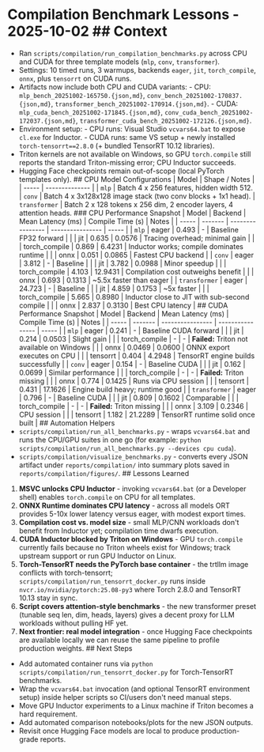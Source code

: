 # Compilation Benchmark Lessons - 2025-10-02 ## Context
- Ran `scripts/compilation/run_compilation_benchmarks.py` across CPU and CUDA for three template models (`mlp`, `conv`, `transformer`).
- Settings: 10 timed runs, 3 warmups, backends `eager`, `jit`, `torch_compile`, `onnx`, plus `tensorrt` on CUDA runs.
- Artifacts now include both CPU and CUDA variants: - CPU: `mlp_bench_20251002-165750.{json,md}`, `conv_bench_20251002-170837.{json,md}`, `transformer_bench_20251002-170914.{json,md}`. - CUDA: `mlp_cuda_bench_20251002-171845.{json,md}`, `conv_cuda_bench_20251002-172037.{json,md}`, `transformer_cuda_bench_20251002-172126.{json,md}`.
- Environment setup: - CPU runs: Visual Studio `vcvars64.bat` to expose `cl.exe` for Inductor. - CUDA runs: same VS setup + newly installed `torch-tensorrt==2.8.0` (+ bundled TensorRT 10.12 libraries).
- Triton kernels are not available on Windows, so GPU `torch.compile` still reports the standard Triton-missing error; CPU Inductor succeeds.
- Hugging Face checkpoints remain out-of-scope (local PyTorch templates only). ## CPU Model Configurations
| Model | Shape / Notes |
| ----- | -------------- |
| `mlp` | Batch 4 x 256 features, hidden width 512.
| `conv` | Batch 4 x 3x128x128 image stack (two conv blocks + 1x1 head).
| `transformer` | Batch 2 x 128 tokens x 256 dim, 2 encoder layers, 4 attention heads. ### CPU Performance Snapshot
| Model | Backend | Mean Latency (ms) | Compile Time (s) | Notes |
| ----- | ------- | ---------------- | ---------------- | ----- |
| `mlp` | eager | 0.493 | - | Baseline FP32 forward |
| | jit | 0.635 | 0.0576 | Tracing overhead; minimal gain |
| | torch_compile | 0.869 | 6.4231 | Inductor works; compile dominates runtime |
| | onnx | 0.051 | 0.0865 | Fastest CPU backend |
| `conv` | eager | 3.812 | - | Baseline |
| | jit | 3.782 | 0.0988 | Minor speedup |
| | torch_compile | 4.103 | 12.9431 | Compilation cost outweighs benefit |
| | onnx | 0.693 | 0.1313 | ~5.5x faster than eager |
| `transformer` | eager | 24.723 | - | Baseline |
| | jit | 4.859 | 0.1753 | ~5x faster |
| | torch_compile | 5.665 | 0.8980 | Inductor close to JIT with sub-second compile |
| | onnx | 2.837 | 0.3130 | Best CPU latency | ## CUDA Performance Snapshot
| Model | Backend | Mean Latency (ms) | Compile Time (s) | Notes |
| ----- | ------- | ---------------- | ---------------- | ----- |
| `mlp` | eager | 0.241 | - | Baseline CUDA forward |
| | jit | 0.214 | 0.0503 | Slight gain |
| | torch_compile | - | - | **Failed:** Triton not available on Windows |
| | onnx | 0.0469 | 0.0600 | ONNX export executes on CPU |
| | tensorrt | 0.404 | 4.2948 | TensorRT engine builds successfully |
| `conv` | eager | 0.154 | - | Baseline CUDA |
| | jit | 0.162 | 0.0699 | Similar performance |
| | torch_compile | - | - | **Failed:** Triton missing |
| | onnx | 0.774 | 0.1425 | Runs via CPU session |
| | tensorrt | 0.431 | 17.1626 | Engine build heavy; runtime good |
| `transformer` | eager | 0.796 | - | Baseline CUDA |
| | jit | 0.809 | 0.1602 | Comparable |
| | torch_compile | - | - | **Failed:** Triton missing |
| | onnx | 3.109 | 0.2346 | CPU session |
| | tensorrt | 1.182 | 21.2289 | TensorRT runtime solid once built | ## Automation Helpers
- `scripts/compilation/run_all_benchmarks.py` - wraps `vcvars64.bat` and runs the CPU/GPU suites in one go (for example: `python scripts/compilation/run_all_benchmarks.py --devices cpu cuda`).
- `scripts/compilation/visualize_benchmarks.py` - converts every JSON artifact under `reports/compilation/` into summary plots saved in `reports/compilation/figures/`. ## Lessons Learned
1. **MSVC unlocks CPU Inductor** - invoking `vcvars64.bat` (or a Developer shell) enables `torch.compile` on CPU for all templates.
2. **ONNX Runtime dominates CPU latency** - across all models ORT provides 5-10x lower latency versus eager, with modest export times.
3. **Compilation cost vs. model size** - small MLP/CNN workloads don't benefit from Inductor yet; compilation time dwarfs execution.
4. **CUDA Inductor blocked by Triton on Windows** - GPU `torch.compile` currently fails because no Triton wheels exist for Windows; track upstream support or run GPU Inductor on Linux.
5. **Torch-TensorRT needs the PyTorch base container** - the trtllm image conflicts with torch-tensorrt; `scripts/compilation/run_tensorrt_docker.py` runs inside `nvcr.io/nvidia/pytorch:25.08-py3` where Torch 2.8.0 and TensorRT 10.13 stay in sync.
6. **Script covers attention-style benchmarks** - the new transformer preset (tunable seq len, dim, heads, layers) gives a decent proxy for LLM workloads without pulling HF yet.
7. **Next frontier: real model integration** - once Hugging Face checkpoints are available locally we can reuse the same pipeline to profile production weights. ## Next Steps
- Add automated container runs via `python scripts/compilation/run_tensorrt_docker.py` for Torch-TensorRT benchmarks.
- Wrap the `vcvars64.bat` invocation (and optional TensorRT environment setup) inside helper scripts so CI/users don't need manual steps.
- Move GPU Inductor experiments to a Linux machine if Triton becomes a hard requirement.
- Add automated comparison notebooks/plots for the new JSON outputs.
- Revisit once Hugging Face models are local to produce production-grade reports. 